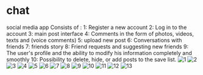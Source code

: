 # chat

social media app
Consists of :
1: Register a new account
2: Log in to the account
3: main post interface
4: Comments in the form of photos, videos, texts and (voice comments)
5: upload new post
6: Conversations with friends
7: friends story
8: Friend requests and suggesting new friends
9: The user's profile and the ability to modify his information completely and smoothly
10: Possibility to delete, hide, or add posts to the save list.
![1](https://user-images.githubusercontent.com/85794958/156533504-5c20bdb2-1031-467c-a56b-3f9700d41f8a.png)
![2](https://user-images.githubusercontent.com/85794958/156533506-90bcd84f-1099-45f7-8589-eb12c57e35aa.png)
![3](https://user-images.githubusercontent.com/85794958/156533510-140ebfc3-300e-4ef7-9d02-4a5ec77e96e0.png)
![4](https://user-images.githubusercontent.com/85794958/156533513-eeb404b4-fadd-4adb-a3c9-aa252fdf9adb.png)
![5](https://user-images.githubusercontent.com/85794958/156533516-751e8edb-7768-43b8-bff1-55404aa3ebb1.png)
![6](https://user-images.githubusercontent.com/85794958/156533519-77c73b38-5604-4635-982e-800ca1ed709c.png)
![7](https://user-images.githubusercontent.com/85794958/156533523-900bc353-cef5-4630-8500-b097d5ac877e.png)
![8](https://user-images.githubusercontent.com/85794958/156533488-6eb2e378-13bd-4d70-a12b-f35cd887c7ef.png)
![9](https://user-images.githubusercontent.com/85794958/156533497-5b9eaa62-b434-48cc-88ad-aa68c5b7107a.png)
![10](https://user-images.githubusercontent.com/85794958/156533500-8542ef1b-1453-4629-af15-67eb556df672.png)
![11](https://user-images.githubusercontent.com/85794958/156533494-37e36e4f-c475-4d9c-8e5a-64f746b794fe.png)
![12](https://user-images.githubusercontent.com/85794958/156533501-2efce8d5-3978-41ef-b4eb-45ed1862d73f.png)
![13](https://user-images.githubusercontent.com/85794958/156533508-edf307d4-ffb1-42ff-9443-8c6048e5c120.png)
